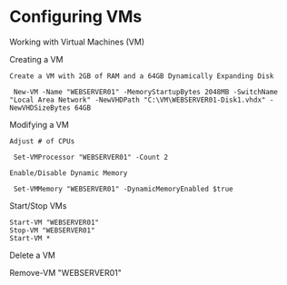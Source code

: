 # Configuring VMs

  Working with Virtual Machines (VM)

   Creating a VM

    Create a VM with 2GB of RAM and a 64GB Dynamically Expanding Disk

     New-VM -Name "WEBSERVER01" -MemoryStartupBytes 2048MB -SwitchName "Local Area Network" -NewVHDPath "C:\VM\WEBSERVER01-Disk1.vhdx" -NewVHDSizeBytes 64GB

  Modifying a VM

    Adjust # of CPUs

     Set-VMProcessor "WEBSERVER01" -Count 2

    Enable/Disable Dynamic Memory
     
     Set-VMMemory "WEBSERVER01" -DynamicMemoryEnabled $true

  Start/Stop VMs

    Start-VM "WEBSERVER01"
    Stop-VM "WEBSERVER01"
    Start-VM *

  Delete a VM

   Remove-VM "WEBSERVER01"






